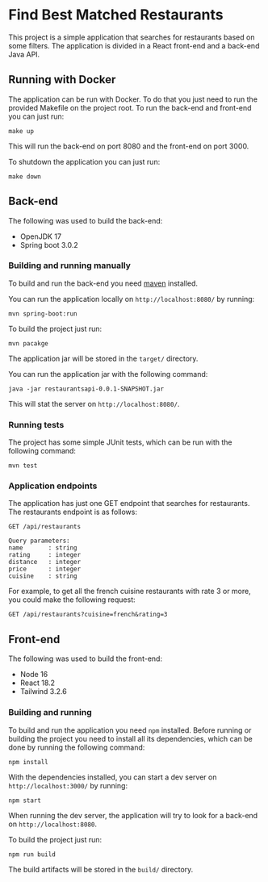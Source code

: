 # Find Best Matched Restaurants

This project is a simple application that searches for restaurants based on some filters.
The application is divided in a React front-end and a back-end Java API.

## Running with Docker
The application can be run with Docker. To do that you just need to run the provided Makefile on the project root.
To run the back-end and front-end you can just run:

```
make up
```

This will run the back-end on port 8080 and the front-end on port 3000.

To shutdown the application you can just run:

```
make down
```

## Back-end

The following was used to build the back-end:
* OpenJDK 17
* Spring boot 3.0.2

### Building and running manually

To build and run the back-end you need [maven](https://maven.apache.org/) installed.

You can run the application locally on `http://localhost:8080/` by running:
```
mvn spring-boot:run
```

To build the project just run:
```
mvn pacakge
```
The application jar will be stored in the `target/` directory.

You can run the application jar with the following command:
```
java -jar restaurantsapi-0.0.1-SNAPSHOT.jar
```
This will stat the server on `http://localhost:8080/`.

### Running tests

The project has some simple JUnit tests, which can be run with the following command:
```
mvn test
```

### Application endpoints

The application has just one GET endpoint that searches for restaurants.
The restaurants endpoint is as follows:

```
GET /api/restaurants

Query parameters:
name       : string
rating     : integer
distance   : integer
price      : integer
cuisine    : string

```

For example, to get all the french cuisine restaurants with rate 3 or more, you could make the
following request:

```
GET /api/restaurants?cuisine=french&rating=3
```

## Front-end

The following was used to build the front-end:
* Node 16
* React 18.2
* Tailwind 3.2.6

### Building and running

To build and run the application you need `npm` installed. Before running or building the project you need to install all its dependencies, which can be done by running the following command:
```
npm install
```

With the dependencies installed, you can start a dev server on `http://localhost:3000/` by running:
```
npm start
```
When running the dev server, the application will try to look for a back-end on `http://localhost:8080`.

To build the project just run:
```
npm run build
```
The build artifacts will be stored in the `build/` directory.
